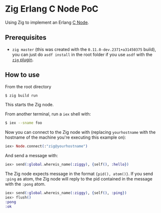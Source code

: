 # Zig Erlang C Node PoC

Using Zig to implement an Erlang [C Node](https://www.erlang.org/doc/man/ei_connect.html).

## Prerequisites

- `zig master` (this was created with the `0.11.0-dev.2371+a31450375` build), you can just do `asdf
  install` in the root folder if you use `asdf` with the [`zig`
  plugin](https://github.com/asdf-community/asdf-zig).

## How to use

From the root directory

```bash
$ zig build run
```

This starts the Zig node.

From another terminal, run a `iex` shell with:

```bash
$ iex --sname foo
```

Now you can connect to the Zig node with (replacing `yourhostname` with the hostname of the machine
you're executing this example on):

```elixir
iex> Node.connect(:"zig@yourhostname")
```

And send a message with:

```elixir
iex> send(:global.whereis_name(:ziggy), {self(), :hello})
```

The Zig node expects message in the format `{pid(), atom()}`. If you send `:ping` as atom, the Zig
node will reply to the pid contained in the message with the `:pong` atom.

```elixir
iex> send(:global.whereis_name(:ziggy), {self(), :ping})
iex> flush()
:pong
:ok
```
